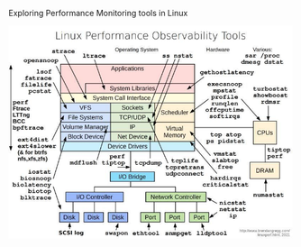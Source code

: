 Exploring Performance Monitoring tools in Linux


![Perfomance Tools Diagram](observability_tools.jpeg)


